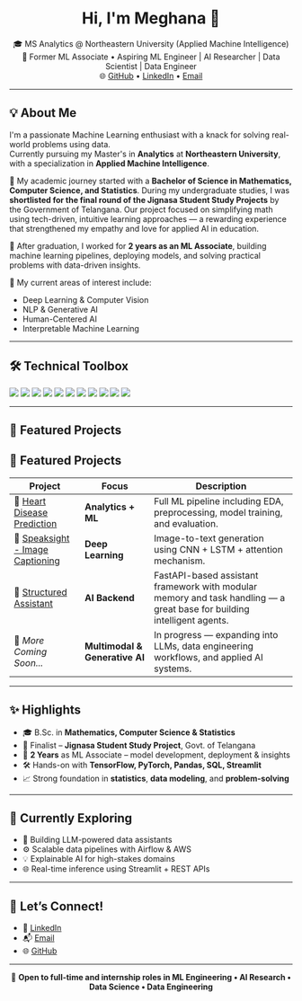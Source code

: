 <h1 align="center">Hi, I'm Meghana 👋</h1>

<p align="center">
  🎓 MS Analytics @ Northeastern University (Applied Machine Intelligence)<br>
  💼 Former ML Associate • Aspiring ML Engineer | AI Researcher | Data Scientist | Data Engineer<br>
  🌐 <a href="https://github.com/Meghanayalam">GitHub</a> • 
  <a href="https://www.linkedin.com/in/meghanayalam">LinkedIn</a> • 
  <a href="mailto:yalammeghana@gmail.com">Email</a>
</p>

---

## 💡 About Me

I'm a passionate Machine Learning enthusiast with a knack for solving real-world problems using data.  
Currently pursuing my Master's in **Analytics** at **Northeastern University**, with a specialization in **Applied Machine Intelligence**.  

📘 My academic journey started with a **Bachelor of Science in Mathematics, Computer Science, and Statistics**. During my undergraduate studies, I was **shortlisted for the final round of the Jignasa Student Study Projects** by the Government of Telangana. Our project focused on simplifying math using tech-driven, intuitive learning approaches — a rewarding experience that strengthened my empathy and love for applied AI in education.  

💼 After graduation, I worked for **2 years as an ML Associate**, building machine learning pipelines, deploying models, and solving practical problems with data-driven insights.  

🧠 My current areas of interest include:
- Deep Learning & Computer Vision  
- NLP & Generative AI  
- Human-Centered AI  
- Interpretable Machine Learning  

---

## 🛠️ Technical Toolbox

<p>
  <img src="https://img.shields.io/badge/Python-3776AB?logo=python&logoColor=white&style=flat-square"/>
  <img src="https://img.shields.io/badge/TensorFlow-FF6F00?logo=tensorflow&logoColor=white&style=flat-square"/>
  <img src="https://img.shields.io/badge/PyTorch-EE4C2C?logo=pytorch&logoColor=white&style=flat-square"/>
  <img src="https://img.shields.io/badge/SQL-4479A1?logo=postgresql&logoColor=white&style=flat-square"/>
  <img src="https://img.shields.io/badge/Scikit--Learn-F7931E?logo=scikit-learn&logoColor=white&style=flat-square"/>
  <img src="https://img.shields.io/badge/Streamlit-FF4B4B?logo=streamlit&logoColor=white&style=flat-square"/>
  <img src="https://img.shields.io/badge/Pandas-150458?logo=pandas&logoColor=white&style=flat-square"/>
  <img src="https://img.shields.io/badge/Numpy-013243?logo=numpy&logoColor=white&style=flat-square"/>
  <img src="https://img.shields.io/badge/AWS-232F3E?logo=amazon-aws&logoColor=white&style=flat-square"/>
  <img src="https://img.shields.io/badge/Git-F05032?logo=git&logoColor=white&style=flat-square"/>
  <img src="https://img.shields.io/badge/Jupyter-F37626?logo=jupyter&logoColor=white&style=flat-square"/>
</p>

---

## 🚀 Featured Projects

## 🚀 Featured Projects

| Project | Focus | Description |
|--------|-------|-------------|
| 💓 [Heart Disease Prediction](https://github.com/Meghanayalam/Heart-disease-prediction) | **Analytics + ML** | Full ML pipeline including EDA, preprocessing, model training, and evaluation. |
| 🧠 [Speaksight - Image Captioning](https://github.com/Meghanayalam/Speaksight) | **Deep Learning** | Image-to-text generation using CNN + LSTM + attention mechanism. |
| 🤖 [Structured Assistant](https://github.com/Meghanayalam/structured_assistant) | **AI Backend** | FastAPI-based assistant framework with modular memory and task handling — a great base for building intelligent agents. |
| 🔄 *More Coming Soon...* | **Multimodal & Generative AI** | In progress — expanding into LLMs, data engineering workflows, and applied AI systems. |

---

## ✨ Highlights

- 🎓 B.Sc. in **Mathematics, Computer Science & Statistics**
- 🧮 Finalist – **Jignasa Student Study Project**, Govt. of Telangana  
- 💼 **2 Years** as ML Associate – model development, deployment & insights
- 🛠️ Hands-on with **TensorFlow, PyTorch, Pandas, SQL, Streamlit**
- 📈 Strong foundation in **statistics**, **data modeling**, and **problem-solving**

---

## 📌 Currently Exploring

- 🔬 Building LLM-powered data assistants  
- ⚙️ Scalable data pipelines with Airflow & AWS  
- 💡 Explainable AI for high-stakes domains  
- 🌐 Real-time inference using Streamlit + REST APIs  

---

## 🤝 Let’s Connect!

- 💼 [LinkedIn](https://www.linkedin.com/in/meghanayalam)  
- 📬 [Email](mailto:yalammeghana@gmail.com)  
- 🌐 [GitHub](https://github.com/Meghanayalam)

---

<p align="center">
  🚀 <b>Open to full-time and internship roles in ML Engineering • AI Research • Data Science • Data Engineering</b>
</p>

